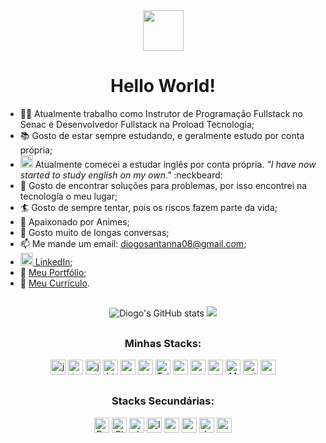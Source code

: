 <div align="center">
  <img
     src="https://lh3.googleusercontent.com/pw/AL9nZEUZ8I2bXthxg6iw7tBJAAiqbe75iamqmLGisOCH_3y3plc9NLfNwoHm5lpeBLPsJV8uw7kD27jv8WJz_QkjDKUTpZpBx3pHILJF-NJeQ1FQuYrXB7RVXE1cEnT2vt2p-TdtgDUyL1M_j5hGHcCOILI=s126-no?authuser=0"
     width=65
  />
  <h1>Hello World!</h1>
</div>

- :man_teacher: Atualmente trabalho como Instrutor de Programação Fullstack no Senac e Desenvolvedor Fullstack na Proload Tecnologia;
- :books: Gosto de estar sempre estudando, e geralmente estudo por conta própria;
- <img src="https://user-images.githubusercontent.com/82241463/191817622-2e0f7f92-1305-4bb9-8e5b-ae594c445595.png" width=20/> Atualmente comecei a estudar inglês por conta própria. <i>"I have now started to study english on my own."</i> :neckbeard:
- :eyes: Gosto de encontrar soluções para problemas, por isso encontrei na tecnologia o meu lugar;
- :surfer: Gosto de sempre tentar, pois os riscos fazem parte da vida;
- :japan: Apaixonado por Animes;
- :hand_over_mouth: Gosto muito de longas conversas;
- 📫 Me mande um email: <a href="mailto:diogosantanna08@gmail.com" target="_blank">diogosantanna08@gmail.com</a>;
- <img src="https://i.stack.imgur.com/gVE0j.png" height=20 width=20/><a href="https://www.linkedin.com/in/diogo-santanna/" target="_blank"> LinkedIn</a>;
- :scroll: [Meu Portfólio](https://diogo-santanna.netlify.app/);
- :memo: <a href="https://bit.ly/diogo-santanna" target="_blank">Meu Currículo</a>.

##

<div align="center">
<img alt="Diogo's GitHub stats" src="https://github-readme-stats-dihsantanna.vercel.app/api?username=dihsantanna&theme=chartreuse-dark&show_icons=true&hide=contribs&count_private=true" />
<img src="https://github-readme-stats-dihsantanna.vercel.app/api/top-langs/?username=dihsantanna&layout=compact&langs_count=6&theme=chartreuse-dark" />
</div>
  
##

<h3 align="center">Minhas Stacks:</h3>
<div align="center">
  <img src="https://img.shields.io/badge/-JavaScript-%23323330.svg?style=plastic&logo=javascript&logoColor=%23F7DF1E" alt="javascript" height=24/>
  <img src="https://img.shields.io/badge/-TypeScript-%23323330.svg?style=plastic&logo=typescript&logoColor=3178C6" alt="typescript" height=24/>
  <img src="https://img.shields.io/badge/-Jest-%23323330?style=plastic&logo=jest&logoColor=C21325" alt="jest" height=24/>
  <img src="https://img.shields.io/badge/-HTML5-%23323330.svg?style=plastic&logo=html5&logoColor=E34F26" alt="html5" height=24/>
  <img src="https://img.shields.io/badge/-CSS3-%23323330.svg?style=plastic&logo=css3&logoColor=1572B6" alt="css3" height=24/>
  <img src="https://img.shields.io/badge/-React.js-%23323330.svg?style=plastic&logo=react&logoColor=61DAFB" alt="react.js" height=24/>
  <img src="https://img.shields.io/badge/-TailwindCSS-%23323330.svg?style=plastic&logo=tailwind-css&logoColor=%2338B2AC" alt="TailwindCSS" height=24/>
  <img src="https://img.shields.io/badge/-MaterialUI-%23323330.svg?style=plastic&logo=material-ui&logoColor=3178C6" alt="material-ui" height=24/>
  <img src="https://img.shields.io/badge/-Node.js-%23323330?style=plastic&logo=node.js&logoColor=6DA55F" alt="nodejs" height=24/>
  <img src="https://img.shields.io/badge/-Express-%23323330.svg?style=plastic&logo=express&logoColor=%2361DAFB" alt="express" height=24/>
  <img src="https://img.shields.io/badge/-MySQL-%23323330.svg?style=plastic&logo=mysql&logoColor=4479A1" alt="MySQL" height=24/>
  <img src="https://img.shields.io/badge/-Prisma-%23323330.svg?style=plastic&logo=prisma&logoColor=52B0E7" alt="prisma" height=24/>
  <img src="https://img.shields.io/badge/-MongoDB-%23323330.svg?style=plastic&logo=mongodb&logoColor=%234ea94b" alt="mongoDB" height=24/>
  </div>

##

<h3 align="center">Stacks Secundárias:</h3>
<div align="center">
  <img src="https://img.shields.io/badge/-Bootstrap-%23323330.svg?style=plastic&logo=bootstrap&logoColor=%23563D7C" alt="Bootstrap" height=24/>
  <img src="https://img.shields.io/badge/-Playwright-%23323330.svg?style=plastic&logo=playwright&logoColor=%234ea94b" alt="Playwright" height=24/>
  <img src="https://img.shields.io/badge/-php-%23323330?style=plastic&logo=php&logoColor=23563D7C" alt="php" height=24/>
  <img src="https://img.shields.io/badge/-Laravel-%23323330?style=plastic&logo=laravel&logoColor=C21325" alt="laravel" height=24/>
  <img src="https://img.shields.io/badge/-Vue.js-%23323330.svg?style=plastic&logo=vuedotjs&logoColor=41B883" alt="vue.js" height=24/>
  <img src="https://img.shields.io/badge/-Redux-%23323330.svg?style=plastic&logo=redux&logoColor=764ABC" alt="redux" height=24>
  <img src="https://img.shields.io/badge/-Docker-%23323330.svg?style=plastic&logo=docker&logoColor=#0DB7ED" alt="docker" height=24/>
  <img src="https://img.shields.io/badge/-Next.js-%23323330.svg?style=plastic&logo=next.js&logoColor=FFFFFF" alt="next.js" height=24/>
</div>
